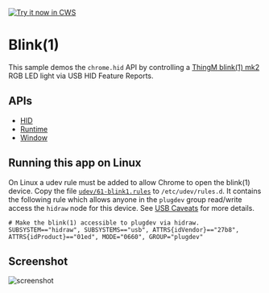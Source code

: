 <a target="_blank" href="https://chrome.google.com/webstore/detail/kcpjgiicabigbjejdjnkflkdkjknkdch">![Try it now in CWS](https://raw.github.com/GoogleChrome/chrome-app-samples/master/tryitnowbutton.png "Click here to install this sample from the Chrome Web Store")</a>


# Blink(1)

This sample demos the `chrome.hid` API by controlling a [ThingM blink(1) mk2](http://blink1mk2.thingm.com/) RGB LED light via USB HID Feature Reports.

## APIs

* [HID](https://developer.chrome.com/apps/hid)
* [Runtime](https://developer.chrome.com/apps/app_runtime)
* [Window](https://developer.chrome.com/apps/app_window)

## Running this app on Linux

On Linux a udev rule must be added to allow Chrome to open the blink(1) device. Copy the file [`udev/61-blink1.rules`](https://raw.githubusercontent.com/GoogleChrome/chrome-app-samples/master/blink1/udev/61-blink1.rules) to `/etc/udev/rules.d`. It contains the following rule which allows anyone in the `plugdev` group read/write access the `hidraw` node for this device. See [USB Caveats](https://developer.chrome.com/apps/app_usb#caveats) for more details.

    # Make the blink(1) accessible to plugdev via hidraw.
    SUBSYSTEM=="hidraw", SUBSYSTEMS=="usb", ATTRS{idVendor}=="27b8", ATTRS{idProduct}=="01ed", MODE="0660", GROUP="plugdev"

## Screenshot
![screenshot](/samples/blink1/assets/screenshot_1280_800.png)
